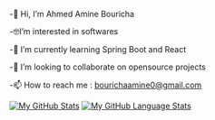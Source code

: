 -👋 Hi, I’m  Ahmed Amine Bouricha

-🤓I’m interested in softwares

-🌱 I’m currently learning Spring Boot and React

-💞 I’m looking to collaborate on opensource projects

-📫 How to reach me : bourichaamine0@gmail.com




[![My GitHub Stats](https://github-readme-stats.vercel.app/api/?username=ahmedamine12&count_private=true&theme=tokyonight&showicons=true)]()
[![My GitHub Language Stats](https://github-readme-stats.vercel.app/api/top-langs/?username=ahmedamine12&langs_count=5&theme=tokyonight)]()



